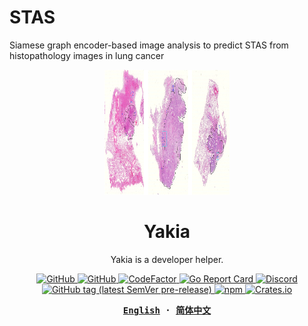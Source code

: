 # STAS
Siamese graph encoder-based image analysis to predict STAS from histopathology images in lung cancer

<div align="center">
  <a href="(https://github.com/panliangrui/STAS/blob/main/STAS%20prediction.png)">
    <img src="https://github.com/panliangrui/STAS/blob/main/STAS%20prediction.png" width="200" height="200" />
  </a>

  <h1>Yakia</h1>

  <p>
  Yakia is a developer helper.
  </p>

  <p>
    <a href="https://github.com/misitebao/yakia/blob/main/LICENSE">
      <img alt="GitHub" src="https://img.shields.io/github/license/misitebao/yakia"/>
    </a>
    <a href="https://github.com/misitebao/yakia">
      <img alt="GitHub" src="https://cdn.jsdelivr.net/gh/misitebao/yakia/assets/badge_flat.svg"/>
    </a>
    <a href="https://www.codefactor.io/repository/github/misitebao/yakia">
      <img src="https://www.codefactor.io/repository/github/misitebao/yakia/badge" alt="CodeFactor" />
    </a>
    <a href="https://goreportcard.com/report/github.com/misitebao/yakia">
      <img src="https://goreportcard.com/badge/github.com/misitebao/yakia" alt="Go Report Card"/>
    </a>
    <a href="https://discord.gg/zRC5BfDhEu">
      <img alt="Discord" src="https://img.shields.io/discord/1044100035140390952">
    </a>
    <br/>
    <a href="https://pkg.go.dev/github.com/misitebao/yakia/cmd/yakia">
      <img alt="GitHub tag (latest SemVer pre-release)" src="https://img.shields.io/github/v/tag/misitebao/yakia?include_prereleases&label=pkg.go.dev"/>
    </a>
    <a href="https://www.npmjs.com/package/yakia">
      <img alt="npm" src="https://img.shields.io/npm/v/yakia"/>
    </a>
    <a href="https://crates.io/crates/yakia">
      <img alt="Crates.io" src="https://img.shields.io/crates/v/yakia"/>
    </a>
  </p>

  <!-- <p>
    <a href="#">Installation</a> | 
    <a href="#">Documentation</a> | 
    <a href="#">Twitter</a> | 
    <a href="https://discord.gg/zRC5BfDhEu">Discord</a>
  </p> -->

  <div>
  <strong>
  <samp>

[English](README.md) · [简体中文](README.zh-Hans.md)

  </samp>
  </strong>
  </div>
</div>
